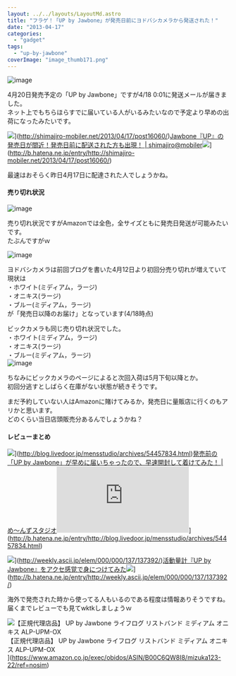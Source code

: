 ```yaml
---
layout: ../../layouts/LayoutMd.astro
title: "フラゲ！「UP by Jawbone」が発売日前にヨドバシカメラから発送された！"
date: "2013-04-17"
categories: 
  - "gadget"
tags: 
  - "up-by-jawbone"
coverImage: "image_thumb171.png"
---
```


![image](/archive/images/image_thumb17.png "image")


4月20日発売予定の「UP by Jawbone」ですが4/18 0:01に発送メールが届きました。  
ネット上でもちらほらすでに届いている人がいるみたいなので予定より早めの出荷になったみたいです。

![](http://capture.heartrails.com/150x130/shadow?http://shimajiro-mobiler.net/2013/04/17/post16060/)](http://shimajiro-mobiler.net/2013/04/17/post16060/)[Jawbone『UP』の発売日が間近！発売日前に配送された方も出現！ | shimajiro@mobiler](http://shimajiro-mobiler.net/2013/04/17/post16060/)![](http://b.hatena.ne.jp/entry/image/http://shimajiro-mobiler.net/2013/04/17/post16060/)](http://b.hatena.ne.jp/entry/http://shimajiro-mobiler.net/2013/04/17/post16060/)

最速はおそらく昨日4月17日に配達された人でしょうかね。

#### 売り切れ状況

![image](/archive/images/image_thumb18.png "image")
  
売り切れ状況ですがAmazonでは全色，全サイズともに発売日発送が可能みたいです。  
たぶんですがｗ

![image](/archive/images/image_thumb19.png "image")
  
ヨドバシカメラは前回ブログを書いた4月12日より初回分売り切れが増えていて現状は  
・ホワイト(ミディアム，ラージ)  
・オニキス(ラージ)  
・ブルー(ミディアム，ラージ)  
が「発売日以降のお届け」となっています(4/18時点)

ビックカメラも同じ売り切れ状況でした。  
・ホワイト(ミディアム，ラージ)  
・オニキス(ラージ)  
・ブルー(ミディアム，ラージ)  
![image](/archive/images/image_thumb20.png "image")
  
ちなみにビックカメラのページによると次回入荷は5月下旬以降とか。  
初回分逃すとしばらく在庫がない状態が続きそうです。

まだ予約していない人はAmazonに賭けてみるか，発売日に量販店に行くのもアリかと思います。  
どのくらい当日店頭販売分あるんでしょうかね？

#### レビューまとめ

![](http://capture.heartrails.com/150x130/shadow?http://blog.livedoor.jp/mensstudio/archives/54457834.html)](http://blog.livedoor.jp/mensstudio/archives/54457834.html)[発売前の「UP by Jawbone」が早めに届いちゃったので、早速開封して着けてみた！ | め～んずスタジオ](http://blog.livedoor.jp/mensstudio/archives/54457834.html)![](http://b.hatena.ne.jp/entry/image/http://blog.livedoor.jp/mensstudio/archives/54457834.html)](http://b.hatena.ne.jp/entry/http://blog.livedoor.jp/mensstudio/archives/54457834.html)  
  
![](http://capture.heartrails.com/150x130/shadow?http://weekly.ascii.jp/elem/000/000/137/137392/)](http://weekly.ascii.jp/elem/000/000/137/137392/)[活動量計『UP by Jawbone』をアクセ感覚で身につけてみた](http://weekly.ascii.jp/elem/000/000/137/137392/)![](http://b.hatena.ne.jp/entry/image/http://weekly.ascii.jp/elem/000/000/137/137392/)](http://b.hatena.ne.jp/entry/http://weekly.ascii.jp/elem/000/000/137/137392/)  
  
海外で発売された時から使ってる人もいるのである程度は情報ありそうですね。  
届くまでレビューでも見てwktkしましょうｗ

![【正規代理店品】 UP by Jawbone ライフログ リストバンド ミディアム オニキス ALP-UPM-OX](/archive/images/41nslP9cGeL._SL160_.jpg)  
【正規代理店品】 UP by Jawbone ライフログ リストバンド ミディアム オニキス ALP-UPM-OX  
](https://www.amazon.co.jp/exec/obidos/ASIN/B00C6QW8I8/mizuka123-22/ref=nosim)
